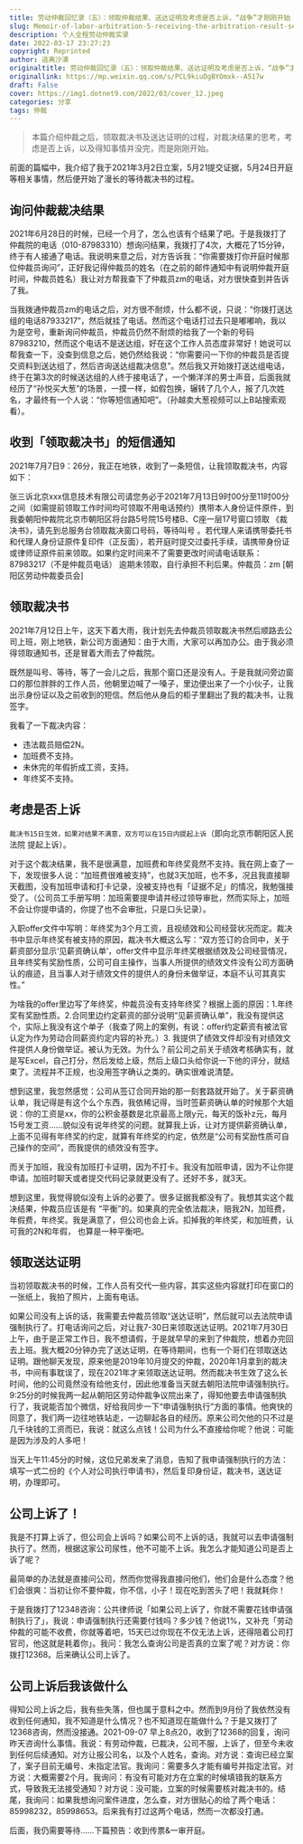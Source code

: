 ```yaml
---
title: 劳动仲裁回忆录（五）：领取仲裁结果、送达证明及考虑是否上诉，“战争”才刚刚开始
slug: Memoir-of-labor-arbitration-5-receiving-the-arbitration-result-service-certificate-and-considering-whether-to-appeal-war-has-just-begun
description: 个人全程劳动仲裁实录
date: 2022-03-17 23:27:23
copyright: Reprinted
author: 逃离沙漠
originaltitle: 劳动仲裁回忆录（五）：领取仲裁结果、送达证明及考虑是否上诉，“战争”才刚刚开始
originallink: https://mp.weixin.qq.com/s/PCL9kiuDgBYOmxk--A517w
draft: False
cover: https://img1.dotnet9.com/2022/03/cover_12.jpeg
categories: 分享
tags: 仲裁
---
```


>本篇介绍仲裁之后，领取裁决书及送达证明的过程，对裁决结果的思考，考虑是否上诉，以及得知事情并没完，而是刚刚开始。

前面的篇幅中，我介绍了我于2021年3月2日立案，5月21提交证据，5月24日开庭等相关事情，然后便开始了漫长的等待裁决书的过程。

## 询问仲裁裁决结果

2021年6月28日的时候，已经一个月了，怎么也该有个结果了吧。于是我拨打了仲裁院的电话（010-87983310）想询问结果，我拨打了4次，大概花了15分钟，终于有人接通了电话。我说明来意之后，对方告诉我：“你需要拨打你开庭时候那位仲裁员询问”，正好我记得仲裁员的姓名（在之前的邮件通知中有说明仲裁开庭时间，仲裁员姓名）我让对方帮我查下了仲裁员zm的电话，对方很快查到并告诉了我。

当我拨通仲裁员zm的电话之后，对方很不耐烦，什么都不说，只说：“你拨打送达组的电话87933217”，然后就挂了电话。然而这个电话打过去只是嘟嘟响，我以为是空号，重新询问仲裁员，仲裁员仍然不耐烦的给我了一个新的号码87983210，然而这个电话不是送达组，好在这个工作人员态度非常好！她说可以帮我查一下，没查到信息之后，她仍然给我说：“你需要问一下你的仲裁员是否提交资料到送达组了，然后咨询送达组裁决信息”。然后我又开始拨打送达组电话，终于在第3次的时候送达组的人终于接电话了，一个懒洋洋的男士声音，后面我就经历了“孙悦买大葱”的场景，一摸一样，如假包换，辗转了几个人，报了几次姓名，才最终有一个人说：“你等短信通知吧”。（孙越卖大葱视频可以上B站搜索观看）。

## 收到「领取裁决书」的短信通知

2021年7月7日9：26分，我正在地铁，收到了一条短信，让我领取裁决书，内容如下：

张三诉北京xxx信息技术有限公司请您务必于2021年7月13日9时00分至11时00分之间（如需提前领取工作时间均可领取不用电话预约）携带本人身份证件原件，到我委朝阳仲裁院北京市朝阳区将台路5号院15号楼B、C座一层17号窗口领取 《裁决书》，请先到总服务台领取裁决窗口号码，等待叫号 。若代理人来请携带委托书和代理人身份证原件复印件（正反面），若开庭时提交过委托手续，请携带身份证或律师证原件前来领取。如果约定时间来不了需要更改时间请电话联系：87983217（不是仲裁员电话） 逾期未领取，自行承担不利后果。仲裁员：zm [朝阳区劳动仲裁委员会]

## 领取裁决书

2021年7月12日上午，这天下着大雨，我计划先去仲裁员领取裁决书然后顺路去公司上班，刚上地铁，新公司方面通知：由于大雨，大家可以再加办公。由于我必须得领取通知书，还是冒着大雨去了仲裁院。

既然是叫号、等待，等了一会儿之后，我那个窗口还是没有人。于是我就问旁边窗口的那位胖胖的工作人员，他朝里边喊了一嗓子，里边便出来了一个小伙子，让我出示身份证以及之前收到的短信。然后他从身后的柜子里翻出了我的裁决书，让我签字。

我看了一下裁决内容：

- 违法裁员赔偿2N。
- 加班费不支持。
- 未休完的年假折成工资，支持。
- 年终奖不支持。

## 考虑是否上诉

`裁决书15日生效，如果对结果不满意，双方可以在15日内提起上诉`（即向北京市朝阳区人民法院 提起上诉）。

对于这个裁决结果，我不是很满意，加班费和年终奖竟然不支持。我在网上查了一下，发现很多人说：“加班费很难被支持”，也就3天加班，也不多，况且我直接聊天截图，没有加班申请和打卡记录，没被支持也有「证据不足」的情况，我勉强接受了。（公司员工手册写明：加班需要提申请并经过领导审批，然而实际上，加班不会让你提申请的，你提了也不会审批，只是口头记录）。

入职offer文件中写明：年终奖为3个月工资，且视绩效和公司经营状况而定。裁决书中显示年终奖有被支持的原因，裁决书大概这么写：“双方签订的合同中，关于薪资部分显示‘见薪资确认单’，offer文件中显示年终奖根据绩效及公司经营情况，且年终奖有奖励性质，公司可自主操作，当事人所提供的绩效文件没有公司方面确认的痕迹，且当事人对于绩效文件的提供人的身份未做举证，本庭不认可其真实性。”

为啥我的offer里边写了年终奖，仲裁员没有支持年终奖？根据上面的原因：1.年终奖有奖励性质。2.合同里边约定薪资的部分说明“见薪资确认单”，我没有提供这个，实际上我没有这个单子（我查了网上的案例，有说：offer约定薪资有被法官认定为作为劳动合同薪资约定内容的补充。）3. 我提供了绩效文件却没有对绩效文件提供人身份做举证。被认为无效。为什么？前公司之前关于绩效考核确实有，就是写Excel，自己打分，然后发给上级，然后上级口头给你说一下他的评分，就结束了。流程并不正规，也没用签字确认之类的。确实很难说清楚。

想到这里，我忽然感觉：公司从签订合同开始的那一刻套路就开始了。关于薪资确认单，我记得是有这个么个东西，我依稀记得，当时签薪资确认单的时候那个大姐说：你的工资是xx，你的公积金基数是北京最高上限y元，每天的饭补z元，每月15号发工资……貌似没有说年终奖的问题。就算我上诉，让对方提供薪资确认单，上面不见得有年终奖的约定，就算有年终奖的约定，依然是“公司有奖励性质可自己操作的空间”，而我提供的绩效没有签字。

而关于加班，我没有加班打卡证明，因为不打卡。我没有加班申请，因为不让你提申请。加班时聊天或者提交代码记录就更没有了。还好不多，就3天。

想到这里，我觉得貌似没有上诉的必要了。很多证据我都没有了。我想其实这个裁决结果，仲裁员应该是有 “平衡”的。如果真的完全依法裁决，赔我2N，加班费，年假费，年终奖。我是满意了，但公司也会上诉。扣掉我的年终奖，和加班费，认可我的2N和年假， 也算是一种平衡吧。

## 领取送达证明

当初领取裁决书的时候，工作人员有交代一些内容，其实这些内容就打印在窗口的一张纸上，我拍了照片，上面有电话。

如果公司没有上诉的话，我需要去仲裁员领取“送达证明”，然后就可以去法院申请强制执行了。打电话询问之后，对让我7-30日来领取送达证明。2021年7月30日上午，由于是正常工作日，我不想请假，于是就早早的来到了仲裁院，想着办完回去上班。我大概20分钟办完了送达证明，在等待期间，也有一个哥们在领取送达证明。跟他聊天发现，原来他是2019年10月提交的仲裁，2020年1月拿到的裁决书，中间有事耽误了，现在2021年才来领取送达证明。然而裁决书生效了这么长时间，他的公司竟然没有给他支付，因此他准备当天就去朝阳法院申请强制执行。9:25分的时候我两一起从朝阳区劳动仲裁争议院出来了，得知他要去申请强制执行了，我说能否加个微信，好给我同步一下“申请强制执行”方面的事情。他爽快的同意了，我们两一边往地铁站走，一边聊起各自的经历。原来公司欠他的只不过是几千块钱的工资而已，我说：就这么点钱！公司为什么不直接给你呢？他说：可能是因为涉及的人多吧！

当天上午11:45分的时候，这位兄弟发来了消息，告知了我申请强制执行的方法：填写一式二份的《个人对公司执行申请书》，然后复印身份证，裁决书，送达证明，办理即可。

## 公司上诉了！

我是不打算上诉了，但公司会上诉吗？如果公司不上诉的话，我就可以去申请强制执行了。然而，根据这家公司尿性，他不可能不上诉。我怎么才能知道公司是否上诉了呢？

最简单的办法就是直接问公司，然而你觉得我直接问他们，他们会是什么态度？他们会很爽：当初让你不要仲裁，你不信，小子！现在吃到苦头了吧！我就耗你！

于是我拨打了12348咨询：公共律师说「如果公司上诉了，你就不需要花钱申请强制执行了」，我说：申请强制执行还需要付钱吗？多少钱？他说1%，又补充「劳动仲裁的可能不收费，你就等着吧，15天已过你现在不仅无法上诉，还得陪着公司打官司，他这就是耗着你」。我问：我怎么查询公司是否真的立案了呢？对方说：你拨打12368。后来确认公司上诉了。

## 公司上诉后我该做什么

得知公司上诉之后，我有些失落，但也属于意料之中。然而到9月份了我依然没有收到任何通知，我不知道是什么情况？也不知道现在能做什么？于是又拨打了12368咨询，然而没接通。2021-09-07 早上8点20，收到了12368的回复，询问昨天咨询什么事情。我说：有劳动仲裁，已裁决，公司不服，上诉了，但至今未收到任何后续通知。对方让报公司名，以及个人姓名，查询。对方说：查询已经立案了，案子目前无编号、未指定法官。我询问：需要多久才能有编号并指定法官。对方说：大概需要2个月。我询问：有没有可能对方在立案的时候填错我的联系方式，导致我无法接受通知？对方说：没可能，立案的时候需要核对裁决书的。结尾，我询问：如果我想询问案件进度，怎么查，对方很贴心的给了两个电话：85998232，85998653。后来我有打过这两个电话，然而一次都没打通。

后面，我仍需要等待……下篇预告：收到传票&一审开庭。